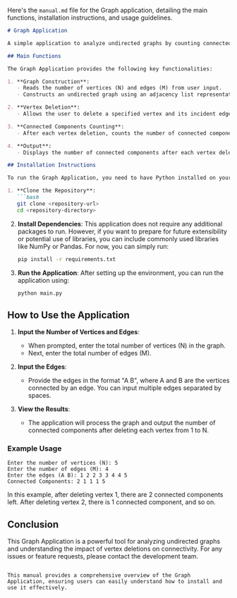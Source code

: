 Here's the `manual.md` file for the Graph application, detailing the main functions, installation instructions, and usage guidelines.

```markdown
# Graph Application

A simple application to analyze undirected graphs by counting connected components after vertex deletions.

## Main Functions

The Graph Application provides the following key functionalities:

1. **Graph Construction**: 
   - Reads the number of vertices (N) and edges (M) from user input.
   - Constructs an undirected graph using an adjacency list representation based on the provided edges.

2. **Vertex Deletion**: 
   - Allows the user to delete a specified vertex and its incident edges from the graph.

3. **Connected Components Counting**: 
   - After each vertex deletion, counts the number of connected components in the remaining graph using Depth-First Search (DFS).

4. **Output**: 
   - Displays the number of connected components after each vertex deletion in a single line.

## Installation Instructions

To run the Graph Application, you need to have Python installed on your machine. Follow these steps to set up the environment:

1. **Clone the Repository**:
   ```bash
   git clone <repository-url>
   cd <repository-directory>
   ```

2. **Install Dependencies**:
   This application does not require any additional packages to run. However, if you want to prepare for future extensibility or potential use of libraries, you can include commonly used libraries like NumPy or Pandas. For now, you can simply run:
   ```bash
   pip install -r requirements.txt
   ```

3. **Run the Application**:
   After setting up the environment, you can run the application using:
   ```bash
   python main.py
   ```

## How to Use the Application

1. **Input the Number of Vertices and Edges**:
   - When prompted, enter the total number of vertices (N) in the graph.
   - Next, enter the total number of edges (M).

2. **Input the Edges**:
   - Provide the edges in the format "A B", where A and B are the vertices connected by an edge. You can input multiple edges separated by spaces.

3. **View the Results**:
   - The application will process the graph and output the number of connected components after deleting each vertex from 1 to N.

### Example Usage

```plaintext
Enter the number of vertices (N): 5
Enter the number of edges (M): 4
Enter the edges (A B): 1 2 2 3 3 4 4 5
Connected Components: 2 1 1 1 5
```

In this example, after deleting vertex 1, there are 2 connected components left. After deleting vertex 2, there is 1 connected component, and so on.

## Conclusion

This Graph Application is a powerful tool for analyzing undirected graphs and understanding the impact of vertex deletions on connectivity. For any issues or feature requests, please contact the development team.
```

This manual provides a comprehensive overview of the Graph Application, ensuring users can easily understand how to install and use it effectively.